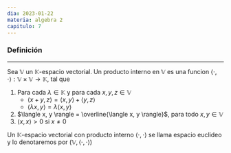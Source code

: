 ```yaml
---
dia: 2023-01-22
materia: algebra 2
capitulo: 7
---
```

### Definición
---
Sea $\mathbb{V}$ un $\mathbb{K}$-espacio vectorial. Un producto interno en $\mathbb{V}$ es una funcion $\langle \cdot , \cdot \rangle : \mathbb{V} \times \mathbb{V} \to \mathbb{K}$, tal que

 1. Para cada $\lambda \in \mathbb{K}$ y para cada $x, y, z \in \mathbb{V}$
	  * $\langle x + y, z \rangle = \langle x, y \rangle + \langle y, z \rangle$
	  * $\langle \lambda x, y \rangle = \lambda \langle x, y \rangle$
 2. $\langle x, y \rangle = \overline{\langle x, y \rangle}$, para todo $x, y \in \mathbb{V}$
 3. $\langle x, x \rangle > 0$ si $x \ne 0$

Un $\mathbb{K}$-espacio vectorial con producto interno $\langle \cdot , \cdot \rangle$ se llama espacio euclideo y lo denotaremos por $(\mathbb{V}, \langle \cdot, \cdot \rangle)$
